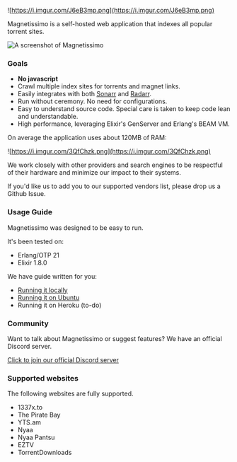 ![https://i.imgur.com/J6eB3mp.png](https://i.imgur.com/J6eB3mp.png)

Magnetissimo is a self-hosted web application that indexes all popular torrent sites.

![A screenshot of Magnetissimo](https://i.imgur.com/ecI45aE.png)

### Goals

- **No javascript**
- Crawl multiple index sites for torrents and magnet links.
- Easily integrates with both [Sonarr](https://github.com/Sonarr/Sonarr) and [Radarr](https://github.com/Radarr/Radarr).
- Run without ceremony. No need for configurations.
- Easy to understand source code. Special care is taken to keep code lean and understandable.
- High performance, leveraging Elixir's GenServer and Erlang's BEAM VM.

On average the application uses about 120MB of RAM:

![https://i.imgur.com/3QfChzk.png](https://i.imgur.com/3QfChzk.png)

We work closely with other providers and search engines to be respectful of their hardware and minimize our impact to their systems.

If you'd like us to add you to our supported vendors list, please drop us a Github Issue.

### Usage Guide

Magnetissimo was designed to be easy to run.

It's been tested on:

- Erlang/OTP 21
- Elixir 1.8.0

We have guide written for you:

- [Running it locally](https://github.com/sergiotapia/magnetissimo/wiki/Usage:-Local)
- [Running it on Ubuntu](https://github.com/sergiotapia/magnetissimo/wiki/Usage:-Ubuntu-18.04)
- Running it on Heroku (to-do)

### Community

Want to talk about Magnetissimo or suggest features? We have an official Discord server.

[Click to join our official Discord server](https://discord.gg/CFtGUaW)

### Supported websites

The following websites are fully supported.

- 1337x.to
- The Pirate Bay
- YTS.am
- Nyaa
- Nyaa Pantsu
- EZTV
- TorrentDownloads
